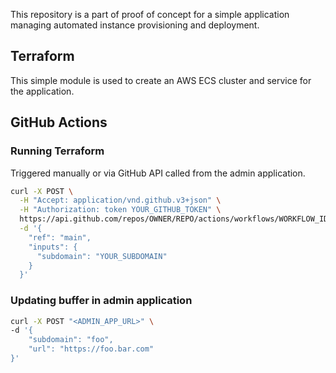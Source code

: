 This repository is a part of proof of concept for a simple application managing automated instance provisioning and deployment.

## Terraform
This simple module is used to create an AWS ECS cluster and service for the application.

## GitHub Actions
### Running Terraform
Triggered manually or via GitHub API called from the admin application.
```sh
curl -X POST \
  -H "Accept: application/vnd.github.v3+json" \
  -H "Authorization: token YOUR_GITHUB_TOKEN" \
  https://api.github.com/repos/OWNER/REPO/actions/workflows/WORKFLOW_ID_OR_FILE_NAME/dispatches \
  -d '{
    "ref": "main",
    "inputs": {
      "subdomain": "YOUR_SUBDOMAIN"
    }
  }'
```
### Updating buffer in admin application
```sh
curl -X POST "<ADMIN_APP_URL>" \
-d '{
	"subdomain": "foo",
	"url": "https://foo.bar.com"
}'
